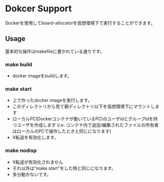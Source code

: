 # Dokcer Support
Dockerを使用してboard-allocatorを仮想環境下で実行することができます。

## Usage
基本的な操作はmakefileに書かれている通りです。
### make build
- docker imageをbuildします。
### make start
- 上で作ったdocker imageを実行します。
- このディレクトリから見て親ディレクトリ以下を仮想環境下にマウントします
- ローカルPC(Dockerコンテナが動いているPC)のユーザidとグループidを持つユーザを作成します (i.e. コンテナ内で追加/編集されたファイルの所有者はローカルのPCで操作したときと同じになります)
- X転送を有効化します。
### make nodisp
- X転送が有効化されません
- それ以外は"make start"をした時と同じになります。
- 多分動かないです。